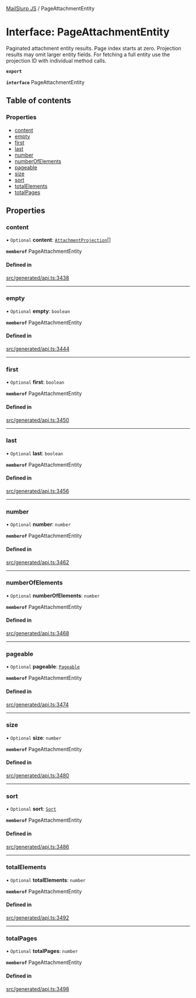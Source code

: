 [MailSlurp JS](../README.md) / PageAttachmentEntity

# Interface: PageAttachmentEntity

Paginated attachment entity results. Page index starts at zero. Projection results may omit larger entity fields. For fetching a full entity use the projection ID with individual method calls.

**`export`**

**`interface`** PageAttachmentEntity

## Table of contents

### Properties

- [content](PageAttachmentEntity.md#content)
- [empty](PageAttachmentEntity.md#empty)
- [first](PageAttachmentEntity.md#first)
- [last](PageAttachmentEntity.md#last)
- [number](PageAttachmentEntity.md#number)
- [numberOfElements](PageAttachmentEntity.md#numberofelements)
- [pageable](PageAttachmentEntity.md#pageable)
- [size](PageAttachmentEntity.md#size)
- [sort](PageAttachmentEntity.md#sort)
- [totalElements](PageAttachmentEntity.md#totalelements)
- [totalPages](PageAttachmentEntity.md#totalpages)

## Properties

### content

• `Optional` **content**: [`AttachmentProjection`](AttachmentProjection.md)[]

**`memberof`** PageAttachmentEntity

#### Defined in

[src/generated/api.ts:3438](https://github.com/mailslurp/mailslurp-client/blob/75eefbf/src/generated/api.ts#L3438)

___

### empty

• `Optional` **empty**: `boolean`

**`memberof`** PageAttachmentEntity

#### Defined in

[src/generated/api.ts:3444](https://github.com/mailslurp/mailslurp-client/blob/75eefbf/src/generated/api.ts#L3444)

___

### first

• `Optional` **first**: `boolean`

**`memberof`** PageAttachmentEntity

#### Defined in

[src/generated/api.ts:3450](https://github.com/mailslurp/mailslurp-client/blob/75eefbf/src/generated/api.ts#L3450)

___

### last

• `Optional` **last**: `boolean`

**`memberof`** PageAttachmentEntity

#### Defined in

[src/generated/api.ts:3456](https://github.com/mailslurp/mailslurp-client/blob/75eefbf/src/generated/api.ts#L3456)

___

### number

• `Optional` **number**: `number`

**`memberof`** PageAttachmentEntity

#### Defined in

[src/generated/api.ts:3462](https://github.com/mailslurp/mailslurp-client/blob/75eefbf/src/generated/api.ts#L3462)

___

### numberOfElements

• `Optional` **numberOfElements**: `number`

**`memberof`** PageAttachmentEntity

#### Defined in

[src/generated/api.ts:3468](https://github.com/mailslurp/mailslurp-client/blob/75eefbf/src/generated/api.ts#L3468)

___

### pageable

• `Optional` **pageable**: [`Pageable`](Pageable.md)

**`memberof`** PageAttachmentEntity

#### Defined in

[src/generated/api.ts:3474](https://github.com/mailslurp/mailslurp-client/blob/75eefbf/src/generated/api.ts#L3474)

___

### size

• `Optional` **size**: `number`

**`memberof`** PageAttachmentEntity

#### Defined in

[src/generated/api.ts:3480](https://github.com/mailslurp/mailslurp-client/blob/75eefbf/src/generated/api.ts#L3480)

___

### sort

• `Optional` **sort**: [`Sort`](Sort.md)

**`memberof`** PageAttachmentEntity

#### Defined in

[src/generated/api.ts:3486](https://github.com/mailslurp/mailslurp-client/blob/75eefbf/src/generated/api.ts#L3486)

___

### totalElements

• `Optional` **totalElements**: `number`

**`memberof`** PageAttachmentEntity

#### Defined in

[src/generated/api.ts:3492](https://github.com/mailslurp/mailslurp-client/blob/75eefbf/src/generated/api.ts#L3492)

___

### totalPages

• `Optional` **totalPages**: `number`

**`memberof`** PageAttachmentEntity

#### Defined in

[src/generated/api.ts:3498](https://github.com/mailslurp/mailslurp-client/blob/75eefbf/src/generated/api.ts#L3498)
